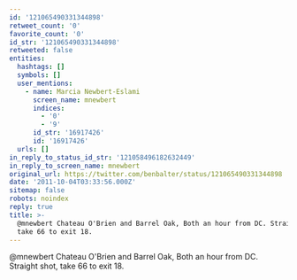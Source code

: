 ```yaml
---
id: '121065490331344898'
retweet_count: '0'
favorite_count: '0'
id_str: '121065490331344898'
retweeted: false
entities:
  hashtags: []
  symbols: []
  user_mentions:
    - name: Marcia Newbert-Eslami
      screen_name: mnewbert
      indices:
        - '0'
        - '9'
      id_str: '16917426'
      id: '16917426'
  urls: []
in_reply_to_status_id_str: '121058496182632449'
in_reply_to_screen_name: mnewbert
original_url: https://twitter.com/benbalter/status/121065490331344898
date: '2011-10-04T03:33:56.000Z'
sitemap: false
robots: noindex
reply: true
title: >-
  @mnewbert Chateau O'Brien and Barrel Oak, Both an hour from DC. Straight shot,
  take 66 to exit 18.
---
```


@mnewbert Chateau O'Brien and Barrel Oak, Both an hour from DC. Straight shot, take 66 to exit 18.